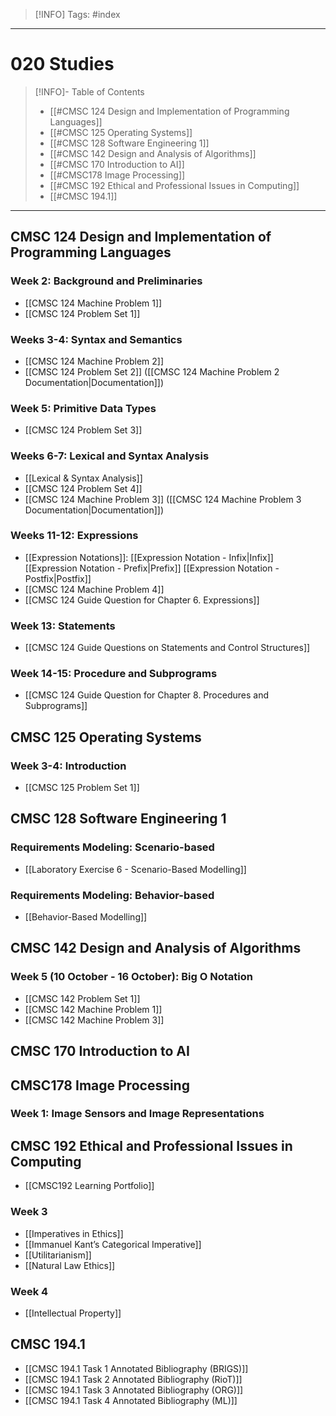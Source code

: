 > [!INFO]
> Tags: #index

----
# 020 Studies

>[!INFO]- Table of Contents
> - [[#CMSC 124 Design and Implementation of Programming Languages]]
> - [[#CMSC 125 Operating Systems]]
> - [[#CMSC 128 Software Engineering 1]]
> - [[#CMSC 142 Design and Analysis of Algorithms]]
> - [[#CMSC 170 Introduction to AI]]
> - [[#CMSC178 Image Processing]]
> - [[#CMSC 192 Ethical and Professional Issues in Computing]]
> - [[#CMSC 194.1]]

---

## CMSC 124 Design and Implementation of Programming Languages
### Week 2: Background and Preliminaries
- [[CMSC 124 Machine Problem 1]]
- [[CMSC 124 Problem Set 1]]
### Weeks 3-4: Syntax and Semantics
- [[CMSC 124 Machine Problem 2]]
- [[CMSC 124 Problem Set 2]] ([[CMSC 124 Machine Problem 2 Documentation|Documentation]])
### Week 5: Primitive Data Types
-  [[CMSC 124 Problem Set 3]]
### Weeks 6-7: Lexical and Syntax Analysis
- [[Lexical & Syntax Analysis]]
- [[CMSC 124 Problem Set 4]]
- [[CMSC 124 Machine Problem 3]] ([[CMSC 124 Machine Problem 3 Documentation|Documentation]])
### Weeks 11-12: Expressions
- [[Expression Notations]]: [[Expression Notation - Infix|Infix]] [[Expression Notation - Prefix|Prefix]] [[Expression Notation - Postfix|Postfix]]
- [[CMSC 124 Machine Problem 4]]
- [[CMSC 124 Guide Question for Chapter 6. Expressions]]
### Week 13: Statements
- [[CMSC 124 Guide Questions on Statements and Control Structures]]
### Week 14-15: Procedure and Subprograms
- [[CMSC 124 Guide Question for Chapter 8. Procedures and Subprograms]]

## CMSC 125 Operating Systems
### Week 3-4: Introduction
- [[CMSC 125 Problem Set 1]]

## CMSC 128 Software Engineering 1
### Requirements Modeling: Scenario-based
- [[Laboratory Exercise 6 - Scenario-Based Modelling]]
### Requirements Modeling: Behavior-based
- [[Behavior-Based Modelling]]


## CMSC 142 Design and Analysis of Algorithms
### Week 5 (10 October - 16 October): Big O Notation
- [[CMSC 142 Problem Set 1]]
- [[CMSC 142 Machine Problem 1]]
- [[CMSC 142 Machine Problem 3]]

## CMSC 170 Introduction to AI


## CMSC178 Image Processing
### Week 1: Image Sensors and Image Representations


## CMSC 192 Ethical and Professional Issues in Computing
- [[CMSC192 Learning Portfolio]]
### Week 3
- [[Imperatives in Ethics]]
- [[Immanuel Kant’s Categorical Imperative]]
- [[Utilitarianism]]
- [[Natural Law Ethics]]
### Week 4
- [[Intellectual Property]]

## CMSC 194.1
- [[CMSC 194.1 Task 1 Annotated Bibliography (BRIGS)]]
- [[CMSC 194.1 Task 2 Annotated Bibliography (RioT)]]
- [[CMSC 194.1 Task 3 Annotated Bibliography (ORG)]]
- [[CMSC 194.1 Task 4 Annotated Bibliography (ML)]]